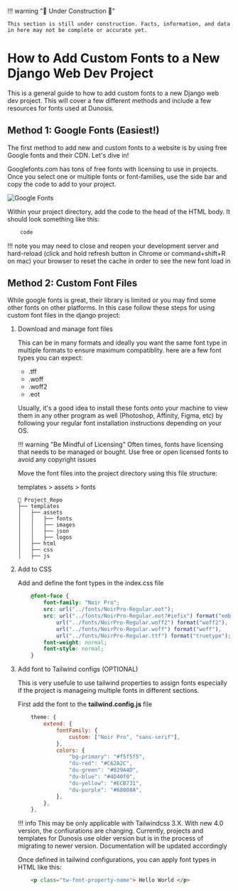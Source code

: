 
!!! warning ":construction: Under Construction :construction:"

    This section is still under construction. Facts, information, and data in here may not be complete or accurate yet. 


# How to Add Custom Fonts to a New Django Web Dev Project

This is a general guide to how to add custom fonts to a new Django web dev project. This will cover a few different methods and include a few resources for fonts used at Dunosis.


## Method 1: Google Fonts (Easiest!)

The first method to add new and custom fonts to a website is by using free Google fonts and their CDN. Let's dive in!

Googlefonts.com has tons of free fonts with licensing to use in projects. Once you select one or multiple fonts or font-families, use the side bar and copy the code to add to your project. 

![Google Fonts](./assets/custom-fonts/new-repo1.jpeg)

Within your project directory, add the code to the head of the HTML body. It should look something like this: 

``` html
    code
```

!!! note
    you may need to close and reopen your development server and hard-reload (click and hold refresh button in Chrome or command+shift+R on mac) your browser to reset the cache in order to see the new font load in


## Method 2: Custom Font Files

While google fonts is great, their library is limited or you may find some other fonts on other platforms. In this case follow these steps for using custom font files in the django project: 

1. Download and manage font files

    This can be in many formats and ideally you want the same font type in multiple formats to ensure maximum compatiblity. here are a few font types you can expect:

    - .tff
    - .woff
    - .woff2
    - .eot

    Usually, it's a good idea to install these fonts onto your machine to view them in any other program as well (Photoshop, Affinity, Figma, etc) by following your regular font installation instructions depending on your OS. 

    !!! warning "Be Mindful of Licensing"
        Often times, fonts have licensing that needs to be managed or bought. Use free or open licensed fonts to avoid any copyright issues

    Move the font files into the project directory using this file structure: 

    templates > assets > fonts

    ```plaintext
    📂 Project_Repo
    ├── templates
    │   ├── assets
    │   │   ├── fonts
    │   │   ├── images
    │   │   ├── json
    │   │   ├── logos
    │   ├── html
    │   ├── css
    │   ├── js
    ```

2. Add to CSS

    Add and define the font types in the index.css file

    ``` css
        @font-face {
            font-family: "Noir Pro";
            src: url("../fonts/NoirPro-Regular.eot");
            src: url("../fonts/NoirPro-Regular.eot?#iefix") format("embedded-opentype"),
                url("../fonts/NoirPro-Regular.woff2") format("woff2"),
                url("../fonts/NoirPro-Regular.woff") format("woff"),
                url("../fonts/NoirPro-Regular.ttf") format("truetype");
            font-weight: normal;
            font-style: normal;
        }
    ```

3. Add font to Tailwind configs (OPTIONAL)

    This is very usefule to use tailwind properties to assign fonts especially if the project is manageing multiple fonts in different sections. 

    First add the font to the **tailwind.config.js** file

    ``` js
        theme: {
            extend: {
                fontFamily: {
                    custom: ["Noir Pro", "sans-serif"],
                },
                colors: {
                    "bg-primary": "#f5f5f5",
                    "du-red": "#C62A2C",
                    "du-green": "#029A4D",
                    "du-blue": "#4D40f0",
                    "du-yellow": "#ECB731",
                    "du-purple": "#68008A",
                },
            },
        },
    ```

    !!! info
        This may be only applicable with Tailwindcss 3.X. With new 4.0 version, the confiurations are changing. Currently, projects and templates for Dunosis use older version but is in the process of migrating to newer version. Documentation will be updated accordingly

    Once defined in tailwind configurations, you can apply font types in HTML like this: 

    ``` html
        <p class="tw-font-property-name"> Hello World </p>
    ```
    